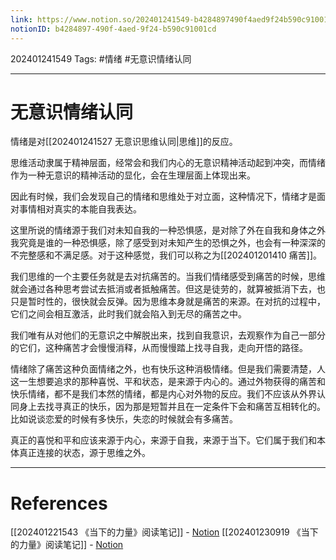 ```yaml
---
link: https://www.notion.so/202401241549-b4284897490f4aed9f24b590c91001cd
notionID: b4284897-490f-4aed-9f24-b590c91001cd
---
```

202401241549
Tags: #情绪 #无意识情绪认同 

--- 
# 无意识情绪认同

情绪是对[[202401241527 无意识思维认同|思维]]的反应。

思维活动隶属于精神层面，经常会和我们内心的无意识精神活动起到冲突，而情绪作为一种无意识的精神活动的显化，会在生理层面上体现出来。

因此有时候，我们会发现自己的情绪和思维处于对立面，这种情况下，情绪才是面对事情相对真实的本能自我表达。

这里所说的情绪源于我们对未知自我的一种恐惧感，是对除了外在自我和身体之外我究竟是谁的一种恐惧感，除了感受到对未知产生的恐惧之外，也会有一种深深的不完整感和不满足感。对于这种感觉，我们可以称之为[[202401201410 痛苦]]。

我们思维的一个主要任务就是去对抗痛苦的。当我们情绪感受到痛苦的时候，思维就会通过各种思考尝试去抵消或者抵触痛苦。但这是徒劳的，就算被抵消下去，也只是暂时性的，很快就会反弹。因为思维本身就是痛苦的来源。在对抗的过程中，它们之间会相互激活，此时我们就会陷入到无尽的痛苦之中。

我们唯有从对他们的无意识之中解脱出来，找到自我意识，去观察作为自己一部分的它们，这种痛苦才会慢慢消释，从而慢慢踏上找寻自我，走向开悟的路径。

情绪除了痛苦这种负面情绪之外，也有快乐这种消极情绪。但是我们需要清楚，人这一生想要追求的那种喜悦、平和状态，是来源于内心的。通过外物获得的痛苦和快乐情绪，都不是我们本然的情绪，都是内心对外物的反应。我们不应该从外界认同身上去找寻真正的快乐，因为那是短暂并且在一定条件下会和痛苦互相转化的。比如说谈恋爱的时候有多快乐，失恋的时候就会有多痛苦。

真正的喜悦和平和应该来源于内心，来源于自我，来源于当下。它们属于我们和本体真正连接的状态，源于思维之外。

---
# References
[[202401221543 《当下的力量》阅读笔记]] - [Notion](https://www.notion.so/202401221543-e239692273634b2eb699dd6eb824d8fb?pvs=4)
[[202401230919 《当下的力量》阅读笔记]] - [Notion](https://www.notion.so/202401230919-fbd5d62af2324207b7cfdceae288c59d?pvs=4)
